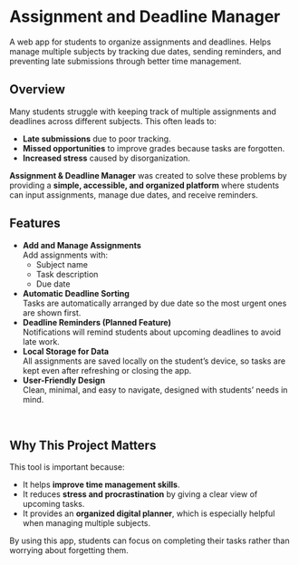 # Assignment and Deadline Manager

A web app for students to organize assignments and deadlines. Helps manage multiple subjects by tracking due dates, sending reminders, and preventing late submissions through better time management.
<br>

## Overview
Many students struggle with keeping track of multiple assignments and deadlines across different subjects. This often leads to:
- **Late submissions** due to poor tracking.
- **Missed opportunities** to improve grades because tasks are forgotten.
- **Increased stress** caused by disorganization.

**Assignment & Deadline Manager** was created to solve these problems by providing a **simple, accessible, and organized platform** where students can input assignments, manage due dates, and receive reminders.
<br>

## Features
- **Add and Manage Assignments**  
  Add assignments with:
  - Subject name  
  - Task description  
  - Due date  
- **Automatic Deadline Sorting**  
  Tasks are automatically arranged by due date so the most urgent ones are shown first.
- **Deadline Reminders (Planned Feature)**  
  Notifications will remind students about upcoming deadlines to avoid late work.
- **Local Storage for Data**  
  All assignments are saved locally on the student’s device, so tasks are kept even after refreshing or closing the app.
- **User-Friendly Design**  
  Clean, minimal, and easy to navigate, designed with students’ needs in mind.
<br>

## Why This Project Matters
This tool is important because:
- It helps **improve time management skills**.
- It reduces **stress and procrastination** by giving a clear view of upcoming tasks.
- It provides an **organized digital planner**, which is especially helpful when managing multiple subjects.

By using this app, students can focus on completing their tasks rather than worrying about forgetting them.
